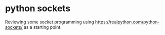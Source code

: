 # python sockets

Reviewing some socket programming using https://realpython.com/python-sockets/
as a starting point.
